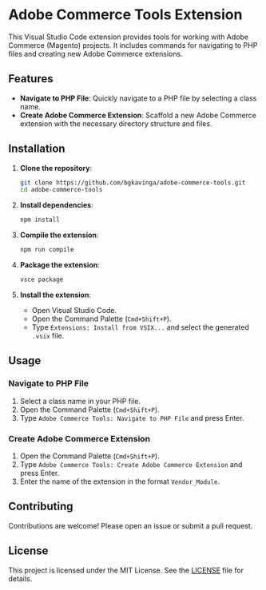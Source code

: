 # Adobe Commerce Tools Extension

This Visual Studio Code extension provides tools for working with Adobe Commerce (Magento) projects. It includes commands for navigating to PHP files and creating new Adobe Commerce extensions.

## Features

- **Navigate to PHP File**: Quickly navigate to a PHP file by selecting a class name.
- **Create Adobe Commerce Extension**: Scaffold a new Adobe Commerce extension with the necessary directory structure and files.

## Installation

1. **Clone the repository**:
    ```sh
    git clone https://github.com/bgkavinga/adobe-commerce-tools.git
    cd adobe-commerce-tools
    ```

2. **Install dependencies**:
    ```sh
    npm install
    ```

3. **Compile the extension**:
    ```sh
    npm run compile
    ```

4. **Package the extension**:
    ```sh
    vsce package
    ```

5. **Install the extension**:
    - Open Visual Studio Code.
    - Open the Command Palette (`Cmd+Shift+P`).
    - Type `Extensions: Install from VSIX...` and select the generated `.vsix` file.

## Usage

### Navigate to PHP File

1. Select a class name in your PHP file.
2. Open the Command Palette (`Cmd+Shift+P`).
3. Type `Adobe Commerce Tools: Navigate to PHP File` and press Enter.

### Create Adobe Commerce Extension

1. Open the Command Palette (`Cmd+Shift+P`).
2. Type `Adobe Commerce Tools: Create Adobe Commerce Extension` and press Enter.
3. Enter the name of the extension in the format `Vendor_Module`.

## Contributing

Contributions are welcome! Please open an issue or submit a pull request.

## License

This project is licensed under the MIT License. See the [LICENSE](LICENSE) file for details.